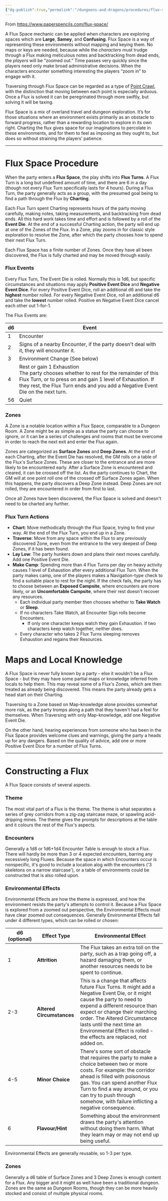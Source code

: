 ```yaml
---
{"dg-publish":true,"permalink":"/dungeons-and-dragons/procedures/flux-space-procedure/"}
---
```



From https://www.paperspencils.com/flux-space/

A Flux Space mechanic can be applied when characters are exploring spaces which are **Large**, **Samey**, and **Confusing**. 
Flux Space is a way of representing these environments without mapping and keying them. No maps or keys are needed, because while the _characters_ must trudge through a Flux making meticulous notes and backtracking from dead ends, the _players_ will be “zoomed out.” Time passes very quickly since the players need only make broad administrative decisions. When the characters encounter something interesting the players “zoom in” to engage with it.

Traversing through Flux Space can be regarded as a type of [Point Crawl](http://hillcantons.blogspot.com/2014/11/pointcrawl-series-index.html), with the distinction that moving between each point is especially arduous. Once a Flux is solved it can be peregrinated through more swiftly, but solving it will be taxing.

Flux Space is a mix of overland travel and dungeon exploration. It’s for those situations where an environment exists primarily as an obstacle to forward progress, rather than a rewarding location to explore in its own right. Charting the flux gives space for our imaginations to percolate in these environments, and for them to feel as imposing as they ought to, but does so without straining the players’ patience.

---
# Flux Space Procedure
When the party enters a **Flux Space**, the play shifts into **Flux Turns**. A Flux Turn is a long but undefined amount of time, and there are 6 in a day (though not every Flux Turn specifically lasts for 4 hours). During a Flux Turn, the party generally acts as a group, with the presumed goal being to find a path through the Flux by **Charting**.

Each Flux Turn spent Charting represents hours of the party moving carefully, making notes, taking measurements, and backtracking from dead ends. All this hard work takes time and effort and is followed by a roll of the **Event Die**. At the end of a successful Charting action, the party will end up at one of the Zones of the Flux. In a Zone, play zooms in for classic style exploration to resolve the Zone, after which the party chooses how to spend their next Flux Turn.

Each Flux Space has a finite number of Zones. Once they have all been discovered, the Flux is fully charted and may be moved through easily.

### Flux Events
Every Flux Turn, The Event Die is rolled. Normally this is 1d6, but specific circumstances and situations may apply **Positive Event Dice** and **Negative Event Dice**. For every Positive Event Dice, roll an additional d6 and take the **highest** number rolled. For every Negative Event Dice, roll an additional d6 and take the **lowest** number rolled. Positive en Negative Event Dice cancel each other out 1-for-1.

The Flux Events are:

| d6  | Event                                                                                                                                                                                                                                  |
| --- | -------------------------------------------------------------------------------------------------------------------------------------------------------------------------------------------------------------------------------------- |
| 1   | Encounter                                                                                                                                                                                                                              |
| 2   | Signs of a nearby Encounter, if the party doesn't deal with it, they will encounter it.                                                                                                                                                |
| 3   | Environment Change (See below)<br>                                                                                                                                                                                                     |
| 4   | Rest or gain 1 Exhaustion<br>The party chooses whether to rest for the remainder of this Flux Turn, or to press on and gain 1 level of Exhaustion. If they rest, the Flux Turn ends and you add a Negative Event Die on the next turn. |
| 56  | Quiet                                                                                                                                                                                                                                  |

### Zones
A Zone is a notable location within a Flux Space, comparable to a Dungeon Room. A Zone might be as simple as a statue the party can choose to ignore, or it can be a series of challenges and rooms that must be overcome in order to reach the next exit and enter the Flux again.

Zones are categorized as **Surface Zones** and **Deep Zones**. At the end of each Charting, after the Event Die has resolved, the GM rolls on a table of the Flux's Surface Zones. These are closer to the entrance and are more likely to be encountered early. After a Surface Zone is encountered and cleared, it can be crossed off the list. As the party continues to Chart, the GM will at one point roll one of the crossed off Surface Zones again. When this happens, the party discovers a Deep Zone instead. Deep Zones are not rolled, they are encountered in order from first to last.

Once all Zones have been discovered, the Flux Space is solved and doesn't need to be charted any further.

### Flux Turn Actions
- **Chart**: Move methodically through the Flux Space, trying to find your way. At the end of the Flux Turn, you end up in a Zone.
- **Traverse**: Move from any space within the Flux to any previously discovered Zone, even from the entrance to the very deepest of Deep Zones, if it has been found.
- **Lay Low**: The party hunkers down and plans their next moves carefully. Add one Positive Event Die.
- **Make Camp**: Spending more than 4 Flux Turns per day on heavy activity causes 1 level of Exhaustion after every additional Flux Turn. When the party makes camp, one of the players makes a Navigation-type check to find a suitable place to rest for the night. If the check fails, the party has to choose between an **Exposed Campsite**, where encounters are more likely, or an **Uncomfortable Campsite**, where their rest doesn't recover any resources.
	- Each individual party member then chooses whether to **Take Watch** or **Sleep**.
	- If no characters Take Watch, all Encounter Sign rolls become Encounters. 
		- If only one character keeps watch they gain Exhaustion. If two characters keep watch together, neither does.
	- Every character who takes 2 Flux Turns sleeping removes Exhaustion and regains their Resources.


# Maps and Local Knowledge
A Flux Space is never fully known by a party - else it wouldn't be a Flux Space - but they may have some partial maps or knowledge inferred from locals to help them. This may reveal some of a Flux's Zones, which are then treated as already being discovered. This means the party already gets a head start on their Charting. 

Traversing to a Zone based on Map-knowledge alone provides somewhat more risk, as the party tromps along a path that they haven't had a feel for themselves. When Traversing with only Map-knowledge, add one Negative Event Die.

On the other hand, hearing experiences from someone who has been in the Flux Space provides welcome clues and warnings, giving the party a heads up for any dangers. Based on the quality of advice, add one or more Positive Event Dice for a number of Flux Turns.

---
# Constructing a Flux
A Flux Space consists of several aspects.

### Theme
The most vital part of a Flux is the theme. The theme is what separates a series of grey corridors from a zig-zag staircase maze, or spawling acid-dripping mines. The theme gives the prompts for descriptions at the table and it colours the rest of the Flux's aspects.

### Encounters
Generally a 1d8 or 1d6+1d4 Encounter Table is enough to stock a Flux. There will hardly be more than 3 or 4 expected encounters, barring any excessively long Fluxes. 
Because the space in which Encounters occur is nonspecific, it's good to include a location alog with the encounters ('3 skeletons on a narrow staircase'), or a table of environments could be constructed that is also rolled upon.

### Environmental Effects
Environmental Effects are how the theme is expressed, and how the environment resists the party's attempts to control it. Because a Flux Space is explored from a zoomed out perspective, the Environmental Effects must have clear zoomed out consequences. Generally Environmental Effects fall under 4 different types, which can be rolled or chosen:


| d6 (optional) | Effect Type               | Environmental Effect                                                                                                                                                                                                                                                                                                              |
| ------------- | ------------------------- | --------------------------------------------------------------------------------------------------------------------------------------------------------------------------------------------------------------------------------------------------------------------------------------------------------------------------------- |
| 1             | **Attrition**             | The Flux takes an extra toll on the party, such as a trap going off, a hazard damaging them, or another resources needs to be spent to continue.                                                                                                                                                                                  |
| 2-3           | **Altered Circumstances** | This is a change that affects future Flux Turns. It might add a Negative Event Die, or it might cause the party to need to expend a different resource than expect or change their marching order. The Altered Circumstance lasts until the next time an Environmental Effect is rolled - the effects are replaced, not added on. |
| 4-5           | **Minor Choice**          | There's some sort of obstacle that requires the party to make a choice between two or more costs. For example: the corridor ahead is filled with poisonous gas. You can spend another Flux Turn to find a way around, or you can try to push through somehow, with failure inflicting a negative consequence.                     |
| 6             | **Flavour/Hint**          | Something about the environment draws the party's attention without doing them harm. What they learn may or may not end up being useful.                                                                                                                                                                                          |
Environmental Effects are generally reusable, so 1-3 per type.

### Zones
Generally a d6 table of Surface Zones and 3 Deep Zones is enough content for a Flux. Any bigger and it might as well have been a traditional dungeon. Zones are the same as Dungeon Rooms, though they can be more heavily stocked and consist of multiple physical rooms.

